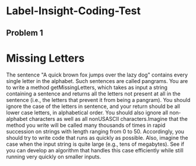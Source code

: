 # Label-Insight-Coding-Test

Problem 1
----------------------------------------------------
# Missing Letters
The sentence "A quick brown fox jumps over the lazy dog" contains every single letter in
the alphabet. Such sentences are called pangrams. You are to write a method
getMissingLetters, which takes as input a string containing a sentence and returns all
the letters not present at all in the sentence (i.e., the letters that prevent it from being a
pangram). You should ignore the case of the letters in sentence, and your return should
be all lower case letters, in alphabetical order. You should also ignore all non­alphabet
characters as well as all non­US­ASCII characters.Imagine that the method you write will be called many thousands of times in rapid
succession on strings with length ranging from 0 to 50. Accordingly, you should try to
write code that runs as quickly as possible. Also, imagine the case when the input string
is quite large (e.g., tens of megabytes). See if you can develop an algorithm that
handles this case efficiently while still running very quickly on smaller inputs.
